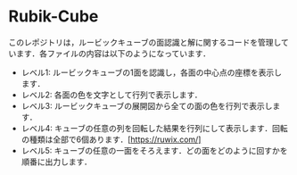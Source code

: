 # Rubik-Cube
このレポジトリは，ルービックキューブの面認識と解に関するコードを管理しています．各ファイルの内容は以下のようになっています．

- レベル1: ルービックキューブの1面を認識し，各面の中心点の座標を表示します．
- レベル2: 各面の色を文字として行列で表示します．
- レベル3: ルービックキューブの展開図から全ての面の色を行列で表示します．
- レベル4: キューブの任意の列を回転した結果を行列にして表示します．回転の種類は全部で6個あります．[https://ruwix.com/]
- レベル5: キューブの任意の一面をそろえます．どの面をどのように回すかを順番に出力します．
